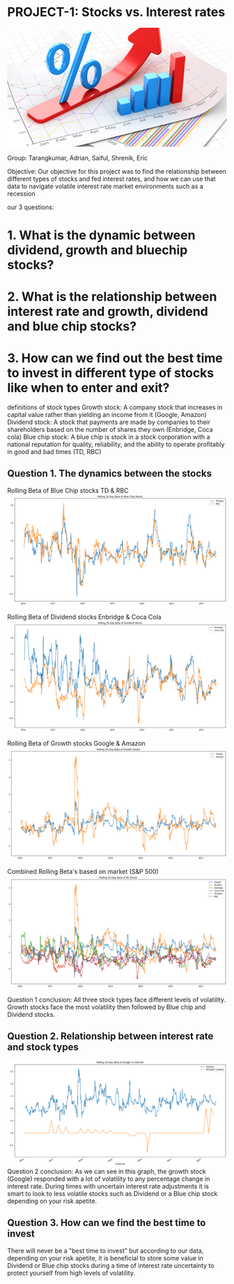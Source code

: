 # PROJECT-1: Stocks vs. Interest rates
 <img src="180101454-ee25dc99-4e22-4688-a9c6-686b758285c4.png" />

Group: Tarangkumar, Adrian, Saiful, Shrenik, Eric

Objective: Our objective for this project was to find the relationship between different types of stocks and fed interest rates, and how we can use that data
to navigate volatile interest rate market environments such as a recession

our 3 questions: 
# 1. What is the dynamic between dividend, growth and bluechip stocks?
# 2. What is the relationship between interest rate and growth, dividend and blue chip stocks? 
# 3. How can we find out the best time to invest in different type of stocks like when to enter and exit?

definitions of stock types
Growth stock: A company stock that increases in capital value rather than yielding an income from it (Google, Amazon)
Dividend stock: A stock that payments are made by companies to their shareholders based on the number of shares they own (Enbridge, Coca cola)
Blue chip stock: A blue chip is stock in a stock corporation with a national reputation for quality, reliability, and the ability to operate profitably in good and bad times
(TD, RBC)

## Question 1. The dynamics between the stocks
Rolling Beta of Blue Chip stocks TD & RBC
<img src="Rolling 30-Day Beta of Blue Chip Stocks.jpeg"/>

Rolling Beta of Dividend stocks Enbridge & Coca Cola
<img src="Rolling 30-Day Beta of Dividend Stocks.jpeg"/>

Rolling Beta of Growth stocks Google & Amazon
<img src="Rolling 30-Day Beta of Growth Stocks.jpeg"/>

Combined Rolling Beta's based on market (S&P 500)
<img src="Rolling 30-Day Beta of All Stocks.jpeg"/>

Question 1 conclusion: All three stock types face different levels of volatility. Growth stocks face the most volatility then followed by Blue chip and Dividend stocks. 

## Question 2. Relationship between interest rate and stock types 
<img src="Rolling 30-Day Beta of Google vs Interest.jpeg"/>
Question 2 conclusion: As we can see in this graph, the growth stock (Google) responded with a lot of volatility to any percentage change in interest rate. During times with uncertain interest rate adjustments it is smart to look to less volatile stocks such as Dividend or a Blue chip stock depending on your risk apetite. 

## Question 3. How can we find the best time to invest 
There will never be a "best time to invest" but according to our data, depending on your risk apetite, it is beneficial to store some value in Dividend or Blue chip stocks during a time of interest rate uncertainty to protect yourself from high levels of volatility. 









